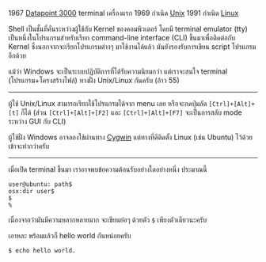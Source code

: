 ﻿1967 [Datapoint 3000](http://en.wikipedia.org/wiki/Datapoint_3300) terminal เครื่องแรก
1969 กำเนิด [Unix](http://en.wikipedia.org/wiki/Unix)
1991 กำเนิด [Linux](http://en.wikipedia.org/wiki/Linux)

Shell เป็นชั้นที่คั่นระหว่างผู้ใช้กับ Kernel ของคอมพิวเตอร์ โดยมี terminal emulator (tty) เป็นหนึ่งในโปรแกรมสำหรับเรียก command-line interface (CLI) ขึ้นมาเพื่อติดต่อกับ Kernel ซึ่งนอกจากจะเรียกโปรแกรมต่างๆ มาใช้งานได้แล้ว มันยังรองรับการเขียน script โปรแกรมอีกด้วย

แม้ว่า Windows จะเป็นระบบปฎิบัติการที่ได้รับความนิยมกว่า แต่เราจะสนใจ terminal (โปรแกรม+โครงสร้างไฟล์) ทางฝั่ง Unix/Linux กันครับ (อ้าว 55)

---

ผู้ใช้ Unix/Linux สามารถเรียกใช้โปรแกรมได้จาก menu เลย หรือจะกดปุ่มลัด `[Ctrl]+[Alt]+[t]` ก็ได้ (ส่วน `[Ctrl]+[Alt]+[F2]` และ `[Ctrl]+[Alt]+[F7]` จะเป็นการสลับ mode ระหว่าง GUI กับ CLI)

ผู้ใช้ฝั่ง Windows อาจลองใช้ผ่านทาง [Cygwin](http://www.cygwin.com/) แต่ทางที่ดีติดตั้ง Linux (เช่น Ubuntu) ไว้ด้วยเข้าจะท่ากว่าครับ

---

เมื่อเปิด terminal ขึ้นมา เราอาจพบข้อความต้อนรับอย่างใดอย่างหนึ่ง ประมาณนี้

	user@ubuntu: path$
	osx:dir user$ 
	$
	%

เนื่องจากว่ามันมีความหลากหลายมาก จะเขียนย่อๆ ด้วยตัว `$` เพียงตัวเดียวนะครับ

เอาหละ พร้อมแล้วก็ hello world กันหน่อยครับ

	$ echo hello world.
